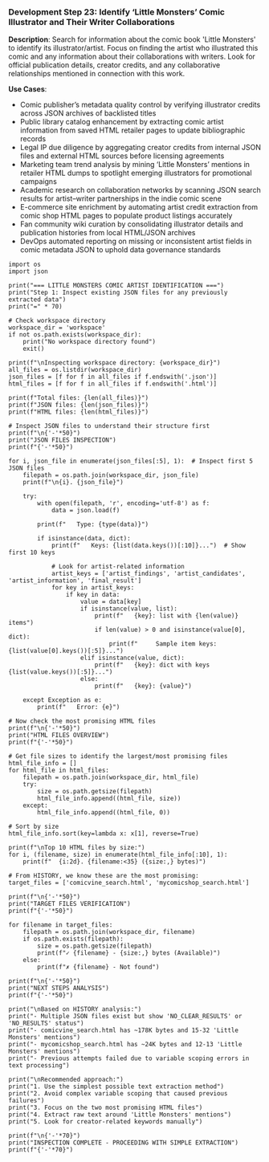 ### Development Step 23: Identify ‘Little Monsters’ Comic Illustrator and Their Writer Collaborations

**Description**: Search for information about the comic book 'Little Monsters' to identify its illustrator/artist. Focus on finding the artist who illustrated this comic and any information about their collaborations with writers. Look for official publication details, creator credits, and any collaborative relationships mentioned in connection with this work.

**Use Cases**:
- Comic publisher’s metadata quality control by verifying illustrator credits across JSON archives of backlisted titles
- Public library catalog enhancement by extracting comic artist information from saved HTML retailer pages to update bibliographic records
- Legal IP due diligence by aggregating creator credits from internal JSON files and external HTML sources before licensing agreements
- Marketing team trend analysis by mining ‘Little Monsters’ mentions in retailer HTML dumps to spotlight emerging illustrators for promotional campaigns
- Academic research on collaboration networks by scanning JSON search results for artist–writer partnerships in the indie comic scene
- E-commerce site enrichment by automating artist credit extraction from comic shop HTML pages to populate product listings accurately
- Fan community wiki curation by consolidating illustrator details and publication histories from local HTML/JSON archives
- DevOps automated reporting on missing or inconsistent artist fields in comic metadata JSON to uphold data governance standards

```
import os
import json

print("=== LITTLE MONSTERS COMIC ARTIST IDENTIFICATION ===")
print("Step 1: Inspect existing JSON files for any previously extracted data")
print("=" * 70)

# Check workspace directory
workspace_dir = 'workspace'
if not os.path.exists(workspace_dir):
    print("No workspace directory found")
    exit()

print(f"\nInspecting workspace directory: {workspace_dir}")
all_files = os.listdir(workspace_dir)
json_files = [f for f in all_files if f.endswith('.json')]
html_files = [f for f in all_files if f.endswith('.html')]

print(f"Total files: {len(all_files)}")
print(f"JSON files: {len(json_files)}")
print(f"HTML files: {len(html_files)}")

# Inspect JSON files to understand their structure first
print(f"\n{'-'*50}")
print("JSON FILES INSPECTION")
print(f"{'-'*50}")

for i, json_file in enumerate(json_files[:5], 1):  # Inspect first 5 JSON files
    filepath = os.path.join(workspace_dir, json_file)
    print(f"\n{i}. {json_file}")
    
    try:
        with open(filepath, 'r', encoding='utf-8') as f:
            data = json.load(f)
        
        print(f"   Type: {type(data)}")
        
        if isinstance(data, dict):
            print(f"   Keys: {list(data.keys())[:10]}...")  # Show first 10 keys
            
            # Look for artist-related information
            artist_keys = ['artist_findings', 'artist_candidates', 'artist_information', 'final_result']
            for key in artist_keys:
                if key in data:
                    value = data[key]
                    if isinstance(value, list):
                        print(f"   {key}: list with {len(value)} items")
                        if len(value) > 0 and isinstance(value[0], dict):
                            print(f"     Sample item keys: {list(value[0].keys())[:5]}...")
                    elif isinstance(value, dict):
                        print(f"   {key}: dict with keys {list(value.keys())[:5]}...")
                    else:
                        print(f"   {key}: {value}")
        
    except Exception as e:
        print(f"   Error: {e}")

# Now check the most promising HTML files
print(f"\n{'-'*50}")
print("HTML FILES OVERVIEW")
print(f"{'-'*50}")

# Get file sizes to identify the largest/most promising files
html_file_info = []
for html_file in html_files:
    filepath = os.path.join(workspace_dir, html_file)
    try:
        size = os.path.getsize(filepath)
        html_file_info.append((html_file, size))
    except:
        html_file_info.append((html_file, 0))

# Sort by size
html_file_info.sort(key=lambda x: x[1], reverse=True)

print(f"\nTop 10 HTML files by size:")
for i, (filename, size) in enumerate(html_file_info[:10], 1):
    print(f"  {i:2d}. {filename:<35} ({size:,} bytes)")

# From HISTORY, we know these are the most promising:
target_files = ['comicvine_search.html', 'mycomicshop_search.html']

print(f"\n{'-'*50}")
print("TARGET FILES VERIFICATION")
print(f"{'-'*50}")

for filename in target_files:
    filepath = os.path.join(workspace_dir, filename)
    if os.path.exists(filepath):
        size = os.path.getsize(filepath)
        print(f"✓ {filename} - {size:,} bytes (Available)")
    else:
        print(f"✗ {filename} - Not found")

print(f"\n{'-'*50}")
print("NEXT STEPS ANALYSIS")
print(f"{'-'*50}")

print("\nBased on HISTORY analysis:")
print("- Multiple JSON files exist but show 'NO_CLEAR_RESULTS' or 'NO_RESULTS' status")
print("- comicvine_search.html has ~178K bytes and 15-32 'Little Monsters' mentions")
print("- mycomicshop_search.html has ~24K bytes and 12-13 'Little Monsters' mentions")
print("- Previous attempts failed due to variable scoping errors in text processing")

print("\nRecommended approach:")
print("1. Use the simplest possible text extraction method")
print("2. Avoid complex variable scoping that caused previous failures")
print("3. Focus on the two most promising HTML files")
print("4. Extract raw text around 'Little Monsters' mentions")
print("5. Look for creator-related keywords manually")

print(f"\n{'-'*70}")
print("INSPECTION COMPLETE - PROCEEDING WITH SIMPLE EXTRACTION")
print(f"{'-'*70}")
```